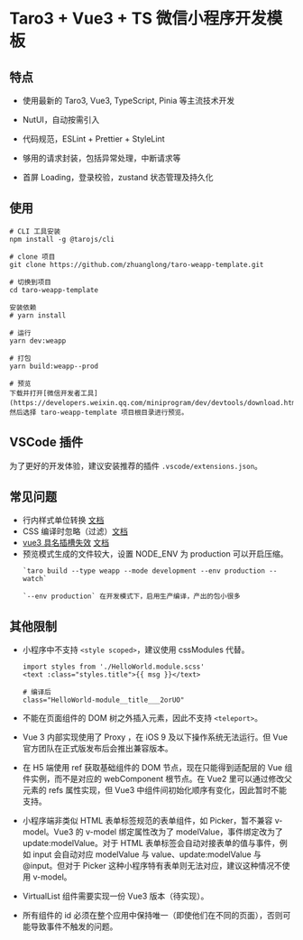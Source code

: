 # Taro3 + Vue3 + TS 微信小程序开发模板

## 特点

- 使用最新的 Taro3, Vue3, TypeScript, Pinia 等主流技术开发

- NutUI，自动按需引入

- 代码规范，ESLint + Prettier + StyleLint

- 够用的请求封装，包括异常处理，中断请求等

- 首屏 Loading，登录校验，zustand 状态管理及持久化

## 使用

```
# CLI 工具安装
npm install -g @tarojs/cli

# clone 项目
git clone https://github.com/zhuanglong/taro-weapp-template.git

# 切换到项目
cd taro-weapp-template

安装依赖
# yarn install

# 运行
yarn dev:weapp

# 打包
yarn build:weapp--prod

# 预览
下载并打开[微信开发者工具](https://developers.weixin.qq.com/miniprogram/dev/devtools/download.html)，然后选择 taro-weapp-template 项目根目录进行预览。
```

## VSCode 插件

为了更好的开发体验，建议安装推荐的插件 `.vscode/extensions.json`。

## 常见问题

- 行内样式单位转换 [文档](https://taro-docs.jd.com/docs/size#api)
- CSS 编译时忽略（过滤）[文档](https://taro-docs.jd.com/docs/size#css-%E7%BC%96%E8%AF%91%E6%97%B6%E5%BF%BD%E7%95%A5%E8%BF%87%E6%BB%A4)
- [vue3 具名插槽失效](https://github.com/NervJS/taro/issues/8104) [文档](https://taro-docs.jd.com/docs/hybrid/#%E4%BD%BF%E7%94%A8-slot)
- 预览模式生成的文件较大，设置 NODE_ENV 为 production 可以开启压缩。
  ```
  `taro build --type weapp --mode development --env production --watch`

  `--env production` 在开发模式下，启用生产编译，产出的包小很多
  ```

## 其他限制

- 小程序中不支持 `<style scoped>`，建议使用 cssModules 代替。

  ```
  import styles from './HelloWorld.module.scss'
  <text :class="styles.title">{{ msg }}</text>
  
  # 编译后
  class="HelloWorld-module__title___2orUO"
  ```

- 不能在页面组件的 DOM 树之外插入元素，因此不支持 `<teleport>`。

- Vue 3 内部实现使用了 Proxy ，在 iOS 9 及以下操作系统无法运行。但 Vue 官方团队在正式版发布后会推出兼容版本。

- 在 H5 端使用 ref 获取基础组件的 DOM 节点，现在只能得到适配层的 Vue 组件实例，而不是对应的 webComponent 根节点。在 Vue2 里可以通过修改父元素的 refs 属性实现，但 Vue3 中组件间初始化顺序有变化，因此暂时不能支持。

- 小程序端非类似 HTML 表单标签规范的表单组件，如 Picker，暂不兼容 v-model。Vue3 的 v-model 绑定属性改为了 modelValue，事件绑定改为了 update:modelValue。对于 HTML 表单标签会自动对接表单的值与事件，例如 input 会自动对应 modelValue 与 value、update:modelValue 与 @input。但对于 Picker 这种小程序特有表单则无法对应，建议这种情况不使用 v-model。

- VirtualList 组件需要实现一份 Vue3 版本（待实现）。

- 所有组件的 id 必须在整个应用中保持唯一（即使他们在不同的页面），否则可能导致事件不触发的问题。
